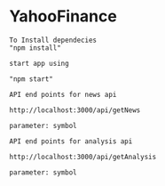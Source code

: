 # YahooFinance

    To Install dependecies 
    "npm install" 
    
    start app using 
    
    "npm start"
    
    API end points for news api

    http://localhost:3000/api/getNews 

    parameter: symbol

    API end points for analysis api

    http://localhost:3000/api/getAnalysis
    
    parameter: symbol

